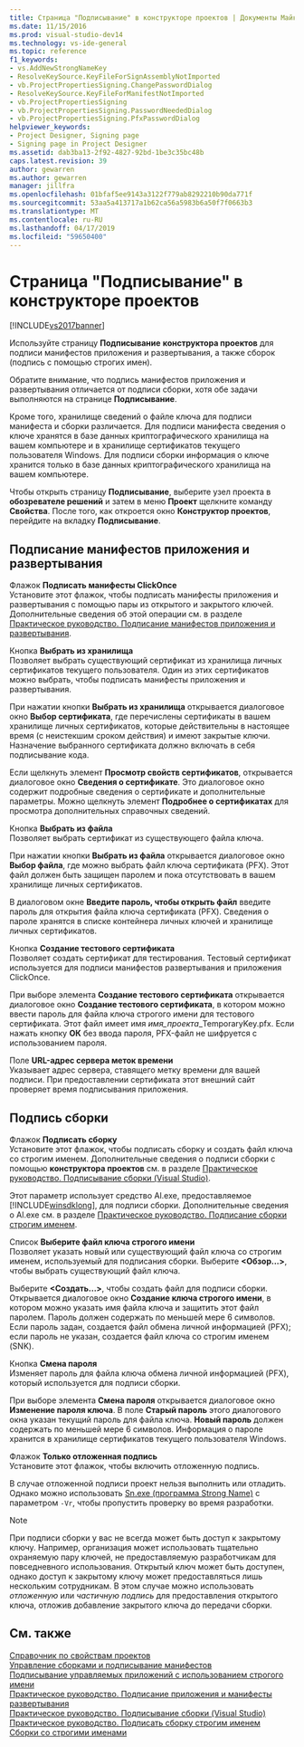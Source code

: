 ```yaml
---
title: Страница "Подписывание" в конструкторе проектов | Документы Майкрософт
ms.date: 11/15/2016
ms.prod: visual-studio-dev14
ms.technology: vs-ide-general
ms.topic: reference
f1_keywords:
- vs.AddNewStrongNameKey
- ResolveKeySource.KeyFileForSignAssemblyNotImported
- vb.ProjectPropertiesSigning.ChangePasswordDialog
- ResolveKeySource.KeyFileForManifestNotImported
- vb.ProjectPropertiesSigning
- vb.ProjectPropertiesSigning.PasswordNeededDialog
- vb.ProjectPropertiesSigning.PfxPasswordDialog
helpviewer_keywords:
- Project Designer, Signing page
- Signing page in Project Designer
ms.assetid: dab3ba13-2f92-4827-92bd-1be3c35bc48b
caps.latest.revision: 39
author: gewarren
ms.author: gewarren
manager: jillfra
ms.openlocfilehash: 01bfaf5ee9143a3122f779ab8292210b90da771f
ms.sourcegitcommit: 53aa5a413717a1b62ca56a5983b6a50f7f0663b3
ms.translationtype: MT
ms.contentlocale: ru-RU
ms.lasthandoff: 04/17/2019
ms.locfileid: "59650400"
---
```

# <a name="signing-page-project-designer"></a>Страница "Подписывание" в конструкторе проектов
[!INCLUDE[vs2017banner](../../includes/vs2017banner.md)]

Используйте страницу **Подписывание** **конструктора проектов** для подписи манифестов приложения и развертывания, а также сборок (подпись с помощью строгих имен).  
  
 Обратите внимание, что подпись манифестов приложения и развертывания отличается от подписи сборки, хотя обе задачи выполняются на странице **Подписывание**.  
  
 Кроме того, хранилище сведений о файле ключа для подписи манифеста и сборки различается. Для подписи манифеста сведения о ключе хранятся в базе данных криптографического хранилища на вашем компьютере и в хранилище сертификатов текущего пользователя Windows. Для подписи сборки информация о ключе хранится только в базе данных криптографического хранилища на вашем компьютере.  
  
 Чтобы открыть страницу **Подписывание**, выберите узел проекта в **обозревателе решений** и затем в меню **Проект** щелкните команду **Свойства**. После того, как откроется окно **Конструктор проектов**, перейдите на вкладку **Подписывание**.  
  
## <a name="application-and-deployment-manifest-signing"></a>Подписание манифестов приложения и развертывания  
 Флажок **Подписать манифесты ClickOnce**  
 Установите этот флажок, чтобы подписать манифесты приложения и развертывания с помощью пары из открытого и закрытого ключей. Дополнительные сведения об этой операции см. в разделе [Практическое руководство. Подписание манифестов приложения и развертывания](../../ide/how-to-sign-application-and-deployment-manifests.md).  
  
 Кнопка **Выбрать из хранилища**  
 Позволяет выбрать существующий сертификат из хранилища личных сертификатов текущего пользователя. Один из этих сертификатов можно выбрать, чтобы подписать манифесты приложения и развертывания.  
  
 При нажатии кнопки **Выбрать из хранилища** открывается диалоговое окно **Выбор сертификата**, где перечислены сертификаты в вашем хранилище личных сертификатов, которые действительны в настоящее время (с неистекшим сроком действия) и имеют закрытые ключи. Назначение выбранного сертификата должно включать в себя подписывание кода.  
  
 Если щелкнуть элемент **Просмотр свойств сертификатов**, открывается диалоговое окно **Сведения о сертификате**. Это диалоговое окно содержит подробные сведения о сертификате и дополнительные параметры. Можно щелкнуть элемент **Подробнее о сертификатах** для просмотра дополнительных справочных сведений.  
  
 Кнопка **Выбрать из файла**  
 Позволяет выбрать сертификат из существующего файла ключа.  
  
 При нажатии кнопки **Выбрать из файла** открывается диалоговое окно **Выбор файла**, где можно выбрать файл ключа сертификата (PFX). Этот файл должен быть защищен паролем и пока отсутствовать в вашем хранилище личных сертификатов.  
  
 В диалоговом окне **Введите пароль, чтобы открыть файл** введите пароль для открытия файла ключа сертификата (PFX). Сведения о пароле хранятся в списке контейнера личных ключей и хранилище личных сертификатов.  
  
 Кнопка **Создание тестового сертификата**  
 Позволяет создать сертификат для тестирования. Тестовый сертификат используется для подписи манифестов развертывания и приложения ClickOnce.  
  
 При выборе элемента **Создание тестового сертификата** открывается диалоговое окно **Создание тестового сертификата**, в котором можно ввести пароль для файла ключа строгого имени для тестового сертификата. Этот файл имеет имя *имя_проекта*_TemporaryKey.pfx. Если нажать кнопку **ОК** без ввода пароля, PFX-файл не шифруется с использованием пароля.  
  
 Поле **URL-адрес сервера меток времени**  
 Указывает адрес сервера, ставящего метку времени для вашей подписи. При предоставлении сертификата этот внешний сайт проверяет время подписывания приложения.  
  
## <a name="assembly-signing"></a>Подпись сборки  
 Флажок **Подписать сборку**  
 Установите этот флажок, чтобы подписать сборку и создать файл ключа со строгим именем. Дополнительные сведения о подписи сборки с помощью **конструктора проектов** см. в разделе [Практическое руководство. Подписывание сборки (Visual Studio)](http://msdn.microsoft.com/f468a7d3-234c-4353-924d-8e0ae5896564).  
  
 Этот параметр использует средство Al.exe, предоставляемое [!INCLUDE[winsdklong](../../includes/winsdklong-md.md)], для подписи сборки. Дополнительные сведения о Al.exe см. в разделе [Практическое руководство. Подписание сборки строгим именем](http://msdn.microsoft.com/library/2c30799a-a826-46b4-a25d-c584027a6c67).  
  
 Список **Выберите файл ключа строгого имени**  
 Позволяет указать новый или существующий файл ключа со строгим именем, используемый для подписания сборки. Выберите **\<Обзор...>**, чтобы выбрать существующий файл ключа.  
  
 Выберите **\<Создать...>**, чтобы создать файл для подписи сборки. Открывается диалоговое окно **Создание ключа строгого имени**, в котором можно указать имя файла ключа и защитить этот файл паролем. Пароль должен содержать по меньшей мере 6 символов. Если пароль задан, создается файл обмена личной информацией (PFX); если пароль не указан, создается файл ключа со строгим именем (SNK).  
  
 Кнопка **Смена пароля**  
 Изменяет пароль для файла ключа обмена личной информацией (PFX), который используется для подписи сборки.  
  
 При выборе элемента **Смена пароля** открывается диалоговое окно **Изменение пароля ключа**. В поле **Старый пароль** этого диалогового окна указан текущий пароль для файла ключа. **Новый пароль** должен содержать по меньшей мере 6 символов. Информация о пароле хранится в хранилище сертификатов текущего пользователя Windows.  
  
 Флажок **Только отложенная подпись**  
 Установите этот флажок, чтобы включить отложенную подпись.  
  
 В случае отложенной подписи проект нельзя выполнить или отладить. Однако можно использовать [Sn.exe (программа Strong Name)](http://msdn.microsoft.com/library/c1d2b532-1b8e-4c7a-8ac5-53b801135ec6) с параметром `-Vr`, чтобы пропустить проверку во время разработки.  
  
> [!NOTE]
>  При подписи сборки у вас не всегда может быть доступ к закрытому ключу. Например, организация может использовать тщательно охраняемую пару ключей, не предоставляемую разработчикам для повседневного использования. Открытый ключ может быть доступен, однако доступ к закрытому ключу может предоставляться лишь нескольким сотрудникам. В этом случае можно использовать *отложенную* или *частичную подпись* для предоставления открытого ключа, отложив добавление закрытого ключа до передачи сборки.  
  
## <a name="see-also"></a>См. также  
 [Справочник по свойствам проектов](../../ide/reference/project-properties-reference.md)   
 [Управление сборками и подписывание манифестов](../../ide/managing-assembly-and-manifest-signing.md)   
 [Подписывание управляемых приложений с использованием строгого имени](http://msdn.microsoft.com/5fef3490-c519-4363-94fd-8b1ad260dab5)   
 [Практическое руководство. Подписание приложения и манифесты развертывания](../../ide/how-to-sign-application-and-deployment-manifests.md)   
 [Практическое руководство. Подписывание сборки (Visual Studio)](http://msdn.microsoft.com/f468a7d3-234c-4353-924d-8e0ae5896564)   
 [Практическое руководство. Подписать сборку строгим именем](http://msdn.microsoft.com/library/2c30799a-a826-46b4-a25d-c584027a6c67)   
 [Сборки со строгими именами](http://msdn.microsoft.com/library/d4a80263-f3e0-4d81-9b61-f0cbeae3797b)
